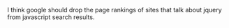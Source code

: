 <!--
id: 1571578585
link: http://kevinisom.info/post/1571578585/i-think-google-should-drop-the-page-rankings-of
slug: i-think-google-should-drop-the-page-rankings-of
date: Mon Nov 15 2010 01:42:08 GMT+1300 (NZDT)
raw: {"blog_name":"kevinisom","id":1571578585,"post_url":"http://kevinisom.info/post/1571578585/i-think-google-should-drop-the-page-rankings-of","slug":"i-think-google-should-drop-the-page-rankings-of","type":"text","date":"2010-11-14 12:42:08 GMT","timestamp":1289738528,"state":"published","format":"html","reblog_key":"mvY4ABZT","tags":[],"short_url":"http://tmblr.co/Zw68Yy1Th6BP","highlighted":[],"feed_item":"http://twitter.com/kev_nz/statuses/3750190351654912","from_feed_id":"650289","note_count":0,"title":null,"body":"<p>I think google should drop the page rankings of sites that talk about jquery from javascript search results.</p>"}
publish: 2010-11-015
tags: 
title: null
-->


I think google should drop the page rankings of sites that talk about
jquery from javascript search results.


